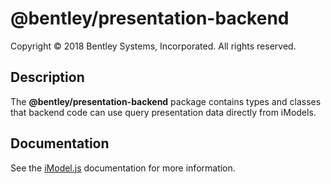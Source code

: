 # @bentley/presentation-backend

Copyright © 2018 Bentley Systems, Incorporated. All rights reserved.

## Description

The __@bentley/presentation-backend__ package contains types and classes that backend code
can use query presentation data directly from iModels.

## Documentation

See the [iModel.js](https://www.imodeljs.org) documentation for more information.
